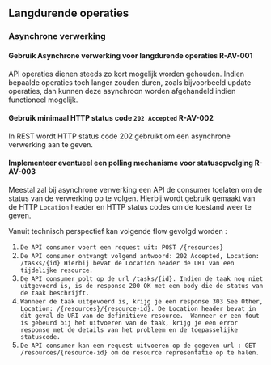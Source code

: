## Langdurende operaties
### Asynchrone verwerking
#### Gebruik Asynchrone verwerking voor langdurende operaties <span class="rule-ref">R-AV-001</span>
API operaties dienen steeds zo kort mogelijk worden gehouden. Indien bepaalde operaties toch langer zouden duren, zoals bijvoorbeeld update operaties, dan kunnen deze asynchroon worden afgehandeld indien functioneel mogelijk.

#### Gebruik minimaal HTTP status code `202 Accepted` <span class="rule-ref">R-AV-002</span>
In REST wordt HTTP status code 202 gebruikt om een asynchrone verwerking aan te geven.

#### Implementeer eventueel een polling mechanisme voor statusopvolging <span class="rule-ref">R-AV-003</span>
Meestal zal bij asynchrone verwerking een API de consumer toelaten om de status van de verwerking op te volgen.
Hierbij wordt gebruik gemaakt van de HTTP `Location` header en HTTP status codes om de toestand weer te geven.

Vanuit technisch perspectief kan volgende flow gevolgd worden :

1.  `De API consumer voert een request uit: POST /{resources}`
2.  `De API consumer ontvangt volgend antwoord: 202 Accepted, Location: /tasks/{id} Hierbij bevat de Location header de URI van een tijdelijke resource.`
3.  `De API consumer polt op de url /tasks/{id}. Indien de taak nog niet uitgevoerd is, is de response 200 OK met een body die de status van de taak beschrijft.`
4.  `Wanneer de taak uitgevoerd is, krijg je een response 303 See Other, Location: /{resources}/{resource-id}. De Location header bevat in dit geval de URI van de definitieve resource.  Wanneer er een fout is gebeurd bij het uitvoeren van de taak, krijg je een error response met de details van het probleem en de toepasselijke statuscode.`
5.  `De API consumer kan een request uitvoeren op de gegeven url : GET /resources/{resource-id} om de resource representatie op te halen.`
